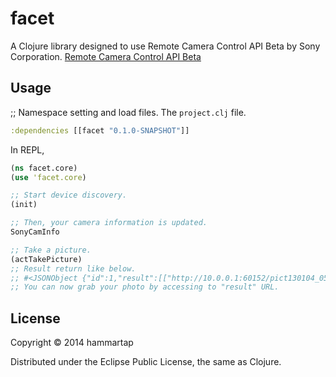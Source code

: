 # facet

A Clojure library designed to use Remote Camera Control API Beta by Sony Corporation.
[Remote Camera Control API Beta](https://developer.sony.com/develop/cameras/)


## Usage
;; Namespace setting and load files.
The `project.clj` file.
```clj
:dependencies [[facet "0.1.0-SNAPSHOT"]]
```

In REPL, 
```clj
(ns facet.core)
(use 'facet.core)

;; Start device discovery.
(init)

;; Then, your camera information is updated.
SonyCamInfo

;; Take a picture.
(actTakePicture)
;; Result return like below.
;; #<JSONObject {"id":1,"result":[["http://10.0.0.1:60152/pict130104_0510450000.JPG?%211234%21http%2dget%3a%2a%3aimage%2fjpeg%3a%2a%21%21%21%21%21"]]}>
;; You can now grab your photo by accessing to "result" URL.
```


## License

Copyright © 2014 hammartap

Distributed under the Eclipse Public License, the same as Clojure.
